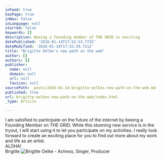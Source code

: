 ```yaml
---
inFeed: true
hasPage: true
inNav: false
inLanguage: null
starred: false
keywords: []
description: Beeing a founding member of THE GRID is exciting
datePublished: '2016-01-14T17:52:53.773Z'
dateModified: '2016-01-14T17:52:39.721Z'
title: "Brigitte Oelke's new path on the web"
author: []
authors: []
publisher:
  name: null
  domain: null
  url: null
  favicon: null
sourcePath: _posts/2016-01-14-brigitte-oelkes-new-path-on-the-web.md
published: true
url: brigitte-oelkes-new-path-on-the-web/index.html
_type: Article

---
```

I am satisfied to participate on the future of the internet by beeing a Founding Member on THE GRID. While this stunning new service is in the tryout, I will start using it to let you participate on my activities. I really look forward to create an exciting place for you to find out more about my work and life as an artist.   
ALOHA!   
Brigitte
![Brigitte Oelke - Actress, Singer, Producer](https://the-grid-user-content.s3-us-west-2.amazonaws.com/273b8b31-b26b-4320-adc6-af9246e85298.jpg)